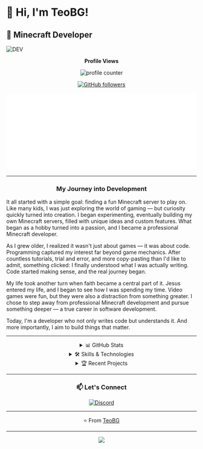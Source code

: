 # 👋 Hi, I'm TeoBG!

## 💼 Minecraft Developer

![DEV](https://img.shields.io/badge/Dev-Teicheto%20%20-%20%2347b3ff)


<div align="center">
  
**Profile Views**

<img src="https://profile-counter.glitch.me/Teicheto/count.svg" alt="profile counter">

[![GitHub followers](https://img.shields.io/github/followers/Teicheto?label=Follow&style=social)](https://github.com/Teicheto)

![](music.svg)

---

### My Journey into Development

</div>

It all started with a simple goal: finding a fun Minecraft server to play on. Like many kids, I was just exploring the world of gaming — but curiosity quickly turned into creation. I began experimenting, eventually building my own Minecraft servers, filled with unique ideas and custom features. What began as a hobby turned into a passion, and I became a professional Minecraft developer.

As I grew older, I realized it wasn't just about games — it was about code. Programming captured my interest far beyond game mechanics. After countless tutorials, trial and error, and more copy-pasting than I'd like to admit, something clicked: I finally understood what I was actually writing. Code started making sense, and the real journey began.

My life took another turn when faith became a central part of it. Jesus entered my life, and I began to see how I was spending my time. Video games were fun, but they were also a distraction from something greater. I chose to step away from professional Minecraft development and pursue something deeper — a true career in software development.

Today, I'm a developer who not only writes code but understands it. And more importantly, I aim to build things that matter.

<div align="center">

---

<details>
<summary>📊 GitHub Stats</summary>
<br>

![Teicheto's GitHub stats](https://github-readme-stats.vercel.app/api?username=BGeorgiev120&show_icons=true&theme=tokyonight)

![Top Languages](https://github-readme-stats.vercel.app/api/top-langs/?username=BGeorgiev120&layout=compact&theme=tokyonight)

![GitHub Streak](https://github-readme-streak-stats.herokuapp.com/?user=BGeorgiev120&theme=tokyonight)

</details>

<details>
<summary>🛠️ Skills & Technologies</summary>
<br>

#### Languages
![JavaScript](https://img.shields.io/badge/-JavaScript-F7DF1E?style=flat-square&logo=javascript&logoColor=black)
![Python](https://img.shields.io/badge/-Python-3776AB?style=flat-square&logo=python&logoColor=white)
![HTML5](https://img.shields.io/badge/-HTML5-E34F26?style=flat-square&logo=html5&logoColor=white)
![CSS3](https://img.shields.io/badge/-CSS3-1572B6?style=flat-square&logo=css3&logoColor=white)

#### Frameworks & Libraries
![Node.js](https://img.shields.io/badge/-Node.js-339933?style=flat-square&logo=node.js&logoColor=white)

#### Tools & Platforms
![Git](https://img.shields.io/badge/-Git-F05032?style=flat-square&logo=git&logoColor=white)
![GitHub](https://img.shields.io/badge/-GitHub-181717?style=flat-square&logo=github&logoColor=white)
![VS Code](https://img.shields.io/badge/-VS%20Code-007ACC?style=flat-square&logo=visual-studio-code&logoColor=white)

</details>

<details>
<summary>🏆 Recent Projects</summary>
<br>

[![Project Card](https://github-readme-stats.vercel.app/api/pin/?username=BGeorgiev120&repo=Rock-Paper-Scissors-Python-GUI&theme=tokyonight)](https://github.com/BGeorgiev120/Rock-Paper-Scissors-Python-GUI)

</details>

---

### 📫 Let's Connect

[![Discord](https://img.shields.io/badge/-Discord-5865F2?style=flat-square&logo=discord&logoColor=white)](https://discord.com/users/lmao12lol)

---

⭐️ From [TeoBG](https://github.com/Teicheto)

---
![](https://i.ibb.co/N2HRH2zq/lofi.gif)

</div>
